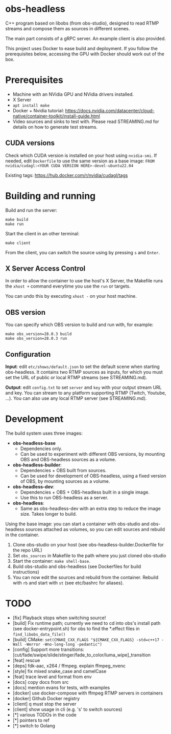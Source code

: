 # obs-headless

C++ program based on libobs (from obs-studio), designed to read RTMP streams and compose them as sources in different scenes.

The main part consists of a gRPC server. An example client is also provided.

This project uses Docker to ease build and deployment. If you follow the prerequisites below, accessing the GPU with Docker should work out of the box.


# Prerequisites

- Machine with an NVidia GPU and NVidia drivers installed.
- X Server
- `apt install make`
- Docker + Nvidia tutorial: https://docs.nvidia.com/datacenter/cloud-native/container-toolkit/install-guide.html
- Video sources and sinks to test with. Please read STREAMING.md for details on how to generate test streams.

## CUDA versions

Check which CUDA version is installed on your host using `nvidia-smi`. If needed, edit `Dockerfile` to use the same version as a base image: `FROM nvidia/cudagl:<YOUR CUDA VERSION HERE>-devel-ubuntu22.04`

Existing tags: https://hub.docker.com/r/nvidia/cudagl/tags


# Building and running

Build and run the server:

	make build
	make run

Start the client in an other terminal:

	make client

From the client, you can switch the source using by pressing `s` and `Enter`.

## X Server Access Control

In order to allow the container to use the host's X Server, the Makefile runs the `xhost +` command everytime you use the `run` or targets.

You can undo this by executing `xhost -` on your host machine.

## OBS version

You can specify which OBS version to build and run with, for example:

	make obs_version=28.0.3 build
	make obs_version=28.0.3 run

## Configuration

**Input**: edit `etc/shows/default.json` to set the default scene when starting obs-headless. It contains two RTMP sources as inputs, for which you must set the URL of public or local RTMP streams (see STREAMING.md).

**Output**: edit `config.txt` to set `server` and `key` with your output stream URL and key. You can stream to any platform supporting RTMP (Twitch, Youtube, ...). You can also use any local RTMP server (see STREAMING.md).


# Development

The build system uses three images:

- **obs-headless-base**
	- Dependencies only.
	- Can be used to experiment with different OBS versions, by mounting OBS and
		OBS-headless sources as a volume.
- **obs-headless-builder**:
	- Dependencies + OBS built from sources.
	- Can be used for development of OBS-headless, using a fixed version of OBS,
		by mounting sources as a volume.
- **obs-headless-dev**:
	- Dependencies + OBS + OBS-headless built in a single image.
	- Use this to run OBS-headless as a server.
- **obs-headless**:
	- Same as obs-headless-dev with an extra step to reduce the image size.
		Takes longer to build.

Using the base image: you can start a container with obs-studio and obs-headless sources attached as volumes, so you can edit sources and rebuild in the container.

1. Clone obs-studio on your host (see obs-headless-builder.Dockerfile for the repo URL)
2. Set `obs_sources` in Makefile to the path where you just cloned obs-studio
3. Start the container: `make shell-base`.
4. Build obs-studio and obs-headless (see Dockerfiles for build instructions)
5. You can now edit the sources and rebuild from the container. Rebuild with `rb` and start with `st` (see etc/bashrc for aliases).


# TODO

- [fix] Playback stops when switching source!
- [build] Fix runtime path; currently we need to cd into obs's install path (see docker-entrypoint.sh) for obs to find the *.effect files in `find_libobs_data_file()`
- [build] CMake: `set(CMAKE_CXX_FLAGS "${CMAKE_CXX_FLAGS} -std=c++17 -Wall -Werror -Wno-long-long -pedantic")`
- [config] Support more transitions: [cut/fade/swipe/slide/stinger/fade_to_color/luma_wipe]_transition
- [feat] rescue
- [deps] fdk-aac, x264 / ffmpeg. explain ffmpeg_nvenc
- [style] fix mixed snake_case and camelCase
- [feat] trace level and format from env
- [docs] copy docs from src
- [docs] mention evans for tests, with examples
- [docker] use docker-compose with ffmpeg RTMP servers in containers
- [docker] Github Docker registry
- [client] q must stop the server
- [client] show usage in cli (e.g. 's' to switch sources)
- [*] various TODOs in the code
- [*] pointers to ref
- [*] switch to Golang
